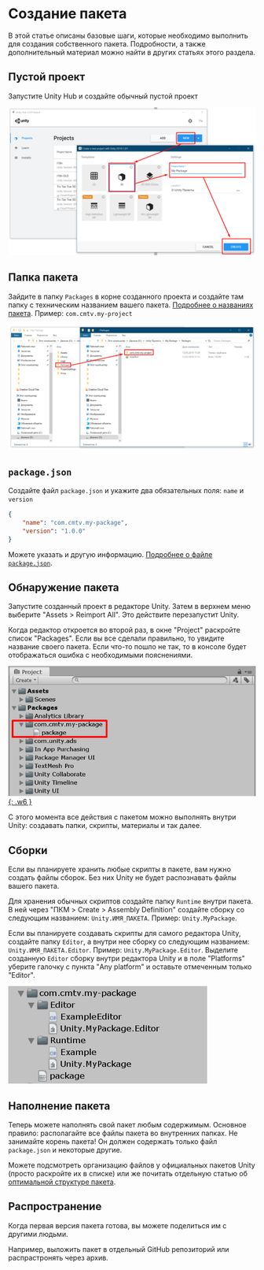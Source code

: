 # Создание пакета

В этой статье описаны базовые шаги, которые необходимо выполнить для создания собственного пакета. Подробности, а также дополнительный материал можно найти в других статьях этого раздела.

## Пустой проект

Запустите Unity Hub и создайте обычный пустой проект

[![Создание пустого проекта](images/creating-empty-project.png)](images/creating-empty-project.png)

## Папка пакета

Зайдите в папку `Packages` в корне созданного проекта и создайте там папку с техническим названием вашего пакета. [Подробнее о названиях пакета](../naming/index.md). Пример: `com.cmtv.my-project`

[![Создание папки пакета](images/creating-package-folder.png)](images/creating-package-folder.png)

## `package.json`

Создайте файл `package.json` и укажите два обязательных поля: `name` и `version`

```json
{
    "name": "com.cmtv.my-package",
    "version": "1.0.0"
}
```

Можете указать и другую информацию. [Подробнее о файле `package.json`](../package.json/index.md).

## Обнаружение пакета

Запустите созданный проект в редакторе Unity. Затем в верхнем меню выберите "Assets > Reimport All". Это действите перезапустит Unity.

Когда редактор откроется во второй раз, в окне "Project" раскройте список "Packages". Если вы все сделали правильно, то увидите название своего пакета. Если что-то пошло не так, то в консоле будет отображаться ошибка с необходимыми пояснениями.

[![Unity успешно нашла пакет](images/package-found.png){: .w6 }](images/package-found.png)

С этого момента все действия с пакетом можно выполнять внутри Unity: создавать папки, скрипты, материалы и так далее.

## Сборки

Если вы планируете хранить любые скрипты в пакете, вам нужно создать файлы сборок. Без них Unity не будет распознавать файлы вашего пакета.

Для хранения обычных скриптов создайте папку `Runtime` внутри пакета. В ней через "ПКМ > Create > Assembly Definition" создайте сборку со следующим названием: `Unity.ИМЯ_ПАКЕТА`. Пример: `Unity.MyPackage`.

Если вы планируете создавать скрипты для самого редактора Unity, создайте папку `Editor`, а внутри нее сборку со следующим названием: `Unity.ИМЯ_ПАКЕТА.Editor`. Пример: `Unity.MyPackage.Editor`. Выделите созданную `Editor` сборку внутри редактора Unity и в поле "Platforms" уберите галочку с пункта "Any platform" и оставьте отмеченным только "Editor".

[![Готовые файлы сборок](images/package-assemblies.png)](images/package-assemblies.png)

## Наполнение пакета

Теперь можете наполнять свой пакет любым содержимым. Основное правило: располагайте все файлы пакета во внутренних папках. Не занимайте корень пакета! Он должен содержать только файл `package.json` и некоторые другие.

Можете подсмотреть организацию файлов у официальных пакетов Unity (просто раскройте их в списке) или же почитать отдельную статью об [оптимальной структуре пакета](../package-layout/index.md).

## Распространение

Когда первая версия пакета готова, вы можете поделиться им с другими людьми.

Например, выложить пакет в отдельный GitHub репозиторий или распрастронять через архив.